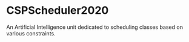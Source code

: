 # CSPScheduler2020
An Artificial Intelligence unit dedicated to scheduling classes based on various constraints. 
